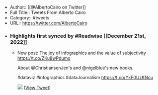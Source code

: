 - Author:: [[@AlbertoCairo on Twitter]]
- Full Title:: Tweets From Alberto Cairo
- Category:: #tweets
- URL:: https://twitter.com/AlbertoCairo
- ### Highlights first synced by #Readwise [[December 21st, 2022]]
    - New post: The joy of infographics and the value of subjectivity https://t.co/ZKu8wPdumo
      
      About @ChristiansenJen's and @nigelblue's new books.
      
      #dataviz #infographics #dataJournalism https://t.co/YkF0UzKNcu
      
      ![](https://pbs.twimg.com/media/FkW0ol2XECsJHRk.jpg) ([View Tweet](https://twitter.com/AlbertoCairo/status/1604887510215172097))

